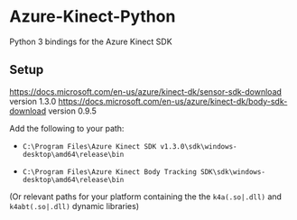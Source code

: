 # Azure-Kinect-Python
Python 3 bindings for the Azure Kinect SDK

## Setup
https://docs.microsoft.com/en-us/azure/kinect-dk/sensor-sdk-download version 1.3.0
https://docs.microsoft.com/en-us/azure/kinect-dk/body-sdk-download version 0.9.5

Add the following to your path:

* `C:\Program Files\Azure Kinect SDK v1.3.0\sdk\windows-desktop\amd64\release\bin`

* `C:\Program Files\Azure Kinect Body Tracking SDK\sdk\windows-desktop\amd64\release\bin`


(Or relevant paths for your platform containing the the `k4a(.so|.dll)` and `k4abt(.so|.dll)` dynamic libraries)